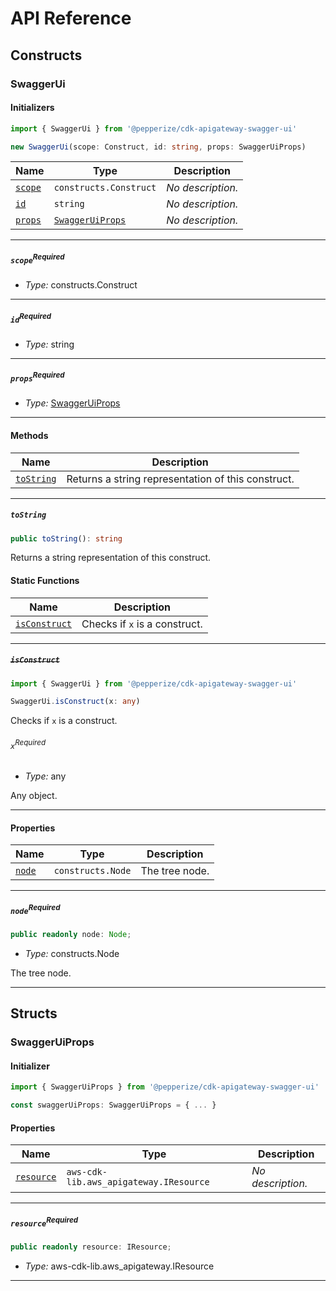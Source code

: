 # API Reference <a name="API Reference" id="api-reference"></a>

## Constructs <a name="Constructs" id="Constructs"></a>

### SwaggerUi <a name="SwaggerUi" id="@pepperize/cdk-apigateway-swagger-ui.SwaggerUi"></a>

#### Initializers <a name="Initializers" id="@pepperize/cdk-apigateway-swagger-ui.SwaggerUi.Initializer"></a>

```typescript
import { SwaggerUi } from '@pepperize/cdk-apigateway-swagger-ui'

new SwaggerUi(scope: Construct, id: string, props: SwaggerUiProps)
```

| **Name** | **Type** | **Description** |
| --- | --- | --- |
| <code><a href="#@pepperize/cdk-apigateway-swagger-ui.SwaggerUi.Initializer.parameter.scope">scope</a></code> | <code>constructs.Construct</code> | *No description.* |
| <code><a href="#@pepperize/cdk-apigateway-swagger-ui.SwaggerUi.Initializer.parameter.id">id</a></code> | <code>string</code> | *No description.* |
| <code><a href="#@pepperize/cdk-apigateway-swagger-ui.SwaggerUi.Initializer.parameter.props">props</a></code> | <code><a href="#@pepperize/cdk-apigateway-swagger-ui.SwaggerUiProps">SwaggerUiProps</a></code> | *No description.* |

---

##### `scope`<sup>Required</sup> <a name="scope" id="@pepperize/cdk-apigateway-swagger-ui.SwaggerUi.Initializer.parameter.scope"></a>

- *Type:* constructs.Construct

---

##### `id`<sup>Required</sup> <a name="id" id="@pepperize/cdk-apigateway-swagger-ui.SwaggerUi.Initializer.parameter.id"></a>

- *Type:* string

---

##### `props`<sup>Required</sup> <a name="props" id="@pepperize/cdk-apigateway-swagger-ui.SwaggerUi.Initializer.parameter.props"></a>

- *Type:* <a href="#@pepperize/cdk-apigateway-swagger-ui.SwaggerUiProps">SwaggerUiProps</a>

---

#### Methods <a name="Methods" id="Methods"></a>

| **Name** | **Description** |
| --- | --- |
| <code><a href="#@pepperize/cdk-apigateway-swagger-ui.SwaggerUi.toString">toString</a></code> | Returns a string representation of this construct. |

---

##### `toString` <a name="toString" id="@pepperize/cdk-apigateway-swagger-ui.SwaggerUi.toString"></a>

```typescript
public toString(): string
```

Returns a string representation of this construct.

#### Static Functions <a name="Static Functions" id="Static Functions"></a>

| **Name** | **Description** |
| --- | --- |
| <code><a href="#@pepperize/cdk-apigateway-swagger-ui.SwaggerUi.isConstruct">isConstruct</a></code> | Checks if `x` is a construct. |

---

##### ~~`isConstruct`~~ <a name="isConstruct" id="@pepperize/cdk-apigateway-swagger-ui.SwaggerUi.isConstruct"></a>

```typescript
import { SwaggerUi } from '@pepperize/cdk-apigateway-swagger-ui'

SwaggerUi.isConstruct(x: any)
```

Checks if `x` is a construct.

###### `x`<sup>Required</sup> <a name="x" id="@pepperize/cdk-apigateway-swagger-ui.SwaggerUi.isConstruct.parameter.x"></a>

- *Type:* any

Any object.

---

#### Properties <a name="Properties" id="Properties"></a>

| **Name** | **Type** | **Description** |
| --- | --- | --- |
| <code><a href="#@pepperize/cdk-apigateway-swagger-ui.SwaggerUi.property.node">node</a></code> | <code>constructs.Node</code> | The tree node. |

---

##### `node`<sup>Required</sup> <a name="node" id="@pepperize/cdk-apigateway-swagger-ui.SwaggerUi.property.node"></a>

```typescript
public readonly node: Node;
```

- *Type:* constructs.Node

The tree node.

---


## Structs <a name="Structs" id="Structs"></a>

### SwaggerUiProps <a name="SwaggerUiProps" id="@pepperize/cdk-apigateway-swagger-ui.SwaggerUiProps"></a>

#### Initializer <a name="Initializer" id="@pepperize/cdk-apigateway-swagger-ui.SwaggerUiProps.Initializer"></a>

```typescript
import { SwaggerUiProps } from '@pepperize/cdk-apigateway-swagger-ui'

const swaggerUiProps: SwaggerUiProps = { ... }
```

#### Properties <a name="Properties" id="Properties"></a>

| **Name** | **Type** | **Description** |
| --- | --- | --- |
| <code><a href="#@pepperize/cdk-apigateway-swagger-ui.SwaggerUiProps.property.resource">resource</a></code> | <code>aws-cdk-lib.aws_apigateway.IResource</code> | *No description.* |

---

##### `resource`<sup>Required</sup> <a name="resource" id="@pepperize/cdk-apigateway-swagger-ui.SwaggerUiProps.property.resource"></a>

```typescript
public readonly resource: IResource;
```

- *Type:* aws-cdk-lib.aws_apigateway.IResource

---



